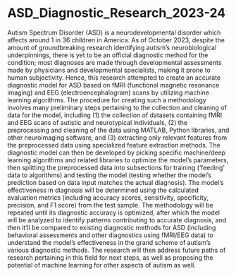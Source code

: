 # ASD_Diagnostic_Research_2023-24

Autism Spectrum Disorder (ASD) is a neurodevelopmental disorder which affects around 1 in 36 children in America. 
As of October 2023, despite the amount of groundbreaking research identifying autism’s neurobiological underpinnings, 
there is yet to be an official diagnostic method for the condition; most diagnoses are made through developmental assessments 
made by physicians and developmental specialists, making it prone to human subjectivity. Hence, this research attempted to create 
an accurate diagnostic model for ASD based on fMRI (functional magnetic resonance imaging) and EEG (electroencephalogram) scans 
by utilizing machine learning algorithms. The procedure for creating such a methodology involves many preliminary steps pertaining 
to the collection and cleaning of data for the model, including (1) the collection of datasets containing fMRI and EEG scans of autistic 
and neurotypical individuals, (2) the preprocessing and cleaning of the data using MATLAB, Python libraries, and other neuroimaging software, 
and (3) extracting only relevant features from the preprocessed data using specialized feature extraction methods. 
The diagnostic model can then be developed by picking specific machine/deep learning algorithms and related libraries to 
optimize the model’s parameters, then splitting the preprocessed data into subsections for training (‘feeding’ data to algorithms) 
and testing the model (testing whether the model’s prediction based on data input matches the actual diagnosis). The model’s 
effectiveness in diagnosis will be determined using the calculated evaluation metrics (including accuracy scores, sensitivity, 
specificity, precision, and F1 score) from the test sample. The methodology will be repeated until its diagnostic accuracy is 
optimized, after which the model will be analyzed to identify patterns contributing to accurate diagnosis, and then it’ll be 
compared to existing diagnostic methods for ASD (including behavioral assessments and other diagnostics using fMRI/EEG data) 
to understand the model’s effectiveness in the grand scheme of autism’s various diagnostic methods. The research will then 
address future paths of research pertaining in this field for next steps, as well as proposing the potential of machine learning 
for other aspects of autism as well. 

